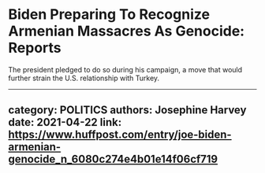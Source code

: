 # Biden Preparing To Recognize Armenian Massacres As Genocide: Reports

The president pledged to do so during his campaign, a move that would further strain the U.S. relationship with Turkey.

---
category: POLITICS
authors: Josephine Harvey
date: 2021-04-22
link: https://www.huffpost.com/entry/joe-biden-armenian-genocide_n_6080c274e4b01e14f06cf719
---
